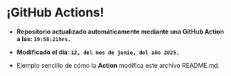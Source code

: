 # ¡GitHub Actions!
* **Repositorio actualizado automáticamente mediante una GitHub Action a las: `19:58:21hrs.`**
* **Modificado el día: `12, del mes de junio, del año 2025.`**

* Ejemplo sencillo de cómo la **Action** modifica este archivo README.md.
